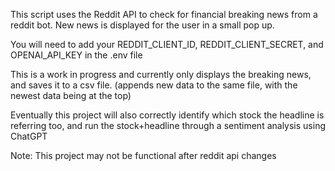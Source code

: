 This script uses the Reddit API to check for financial breaking news from a reddit bot. New news is displayed for the user in a small pop up.

You will need to add your REDDIT_CLIENT_ID, REDDIT_CLIENT_SECRET, and OPENAI_API_KEY in the .env file

This is a work in progress and currently only displays the breaking news, and saves it to a csv file.  (appends new data to the same file, with the newest data being at the top)

Eventually this project will also correctly identify which stock the headline is referring too, and run the stock+headline through a sentiment analysis using ChatGPT

Note: This project may not be functional after reddit api changes
